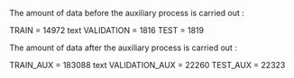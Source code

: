 The amount of data before the auxiliary process is carried out : 

TRAIN = 14972 text 
VALIDATION = 1816
TEST = 1819

The amount of data after the auxiliary process is carried out : 

TRAIN_AUX = 183088 text 
VALIDATION_AUX = 22260
TEST_AUX = 22323
